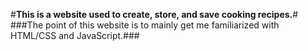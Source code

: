 #**This is a website used to create, store, and save cooking recipes.**#
###The point of this website is to mainly get me familiarized with HTML/CSS and JavaScript.###
